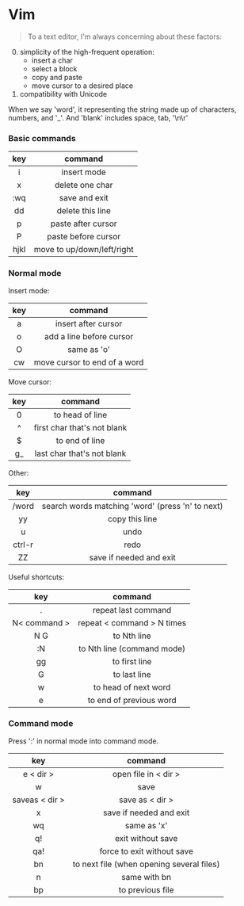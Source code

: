 # Vim

> To a text editor, I'm always concerning about these factors:
0. simplicity of the high-frequent operation:
   + insert a char
   + select a block
   + copy and paste
   + move cursor to a desired place
1. compatibility with Unicode

When we say 'word', it representing the string made up of characters, numbers, and '_'.
And 'blank' includes space, tab, '\n\r'

### Basic commands
key|command
:---:|:---:
i|insert mode
x|delete one char
:wq|save and exit
dd|delete this line
p|paste after cursor
P|paste before cursor
hjkl| move to up/down/left/right

### Normal mode

Insert mode:

key|command
:---:|:---:
a|insert after cursor
o|add a line before cursor
O|same as 'o'
cw|move cursor to end of a word

Move cursor:

key|command
:---:|:---:
0|to head of line
^|first char that's not blank
$|to end of line
g_|last char that's not blank

Other:

key|command
:---:|:---:
/word|search words matching 'word' (press 'n' to next)
yy|copy this line
u|undo
ctrl-r|redo
ZZ|save if needed and exit

Useful shortcuts:

key|command
:---:|:---:
.|repeat last command
N< command >|repeat < command > N times
N G|to Nth line
:N|to Nth line (command mode)
gg|to first line
G|to last line
w|to head of next word
e|to end of previous word

### Command mode
Press ':' in normal mode into command mode.

key|command
:---:|:---:
e < dir >|open file in < dir >
w|save
saveas < dir >|save as < dir >
x| save if needed and exit
wq|same as 'x'
q!|exit without save
qa!|force to exit without save
bn|to next file (when opening several files)
n|same with bn
bp|to previous file
